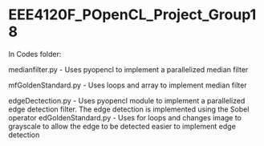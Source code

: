 # EEE4120F_POpenCL_Project_Group18 

In Codes folder: 

medianfilter.py - Uses pyopencl to implement a parallelized median filter 

mfGoldenStandard.py - Uses loops and array to implement median filter 

edgeDectection.py - Uses pyopencl module to implement a parallelized edge detection filter. The edge detection is implemented using the Sobel operator 
edGoldenStandard.py - Uses for loops and changes image to grayscale to allow the edge to be detected easier to implement edge detection
